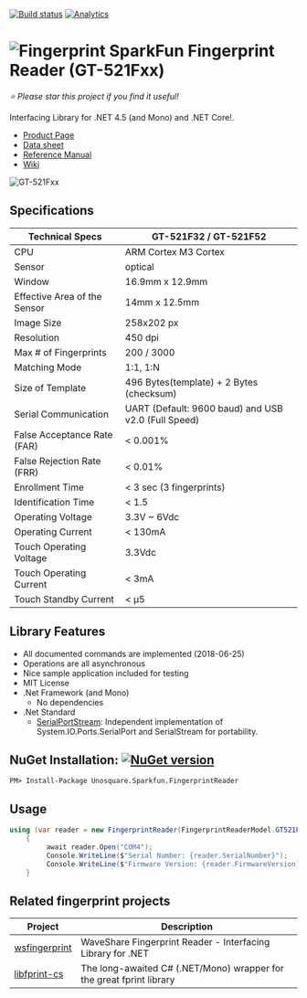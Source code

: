 ﻿[![Build status](https://ci.appveyor.com/api/projects/status/61tiduyk2eo8g7r9/branch/master?svg=true)](https://ci.appveyor.com/project/geoperez/sparkfunfingerprint/branch/master)
[![Analytics](https://ga-beacon.appspot.com/UA-8535255-2/unosquare/wsfingerprint/)](https://github.com/igrigorik/ga-beacon)

# ![Fingerprint](https://github.com/unosquare/sparkfunfingerprint/raw/master/logos/sffp-logo-32.png "Unosquare SparkFun Fingerprint Reader") SparkFun Fingerprint Reader (GT-521Fxx)

*:star: Please star this project if you find it useful!*

Interfacing Library for .NET 4.5 (and Mono) and .NET Core!.

* [Product Page](https://www.sparkfun.com/products/14585)
* [Data sheet](https://cdn.sparkfun.com/assets/learn_tutorials/7/2/3/GT-521FX2_datasheet_V1.1__003_.pdf)
* [Reference Manual](https://cdn.sparkfun.com/assets/learn_tutorials/7/2/3/GT-521F52_Programming_guide_V10_20161001.pdf)
* [Wiki](https://learn.sparkfun.com/tutorials/fingerprint-scanner-gt-521fxx-hookup-guide)

![GT-521Fxx](https://github.com/unosquare/sparkfunfingerprint/raw/master/logos/sffp-image.jpg "GT-521Fxx")

## Specifications

| Technical Specs              | GT-521F32 / GT-521F52                               |
| ---------------------------- | --------------------------------------------------- |
| CPU                          | ARM Cortex M3 Cortex                                |
| Sensor                       | optical                                             |
| Window                       | 16.9mm x 12.9mm                                     |
| Effective Area of the Sensor | 14mm x 12.5mm                                       | 
| Image Size                   | 258x202 px                                          |
| Resolution                   | 450 dpi                                             |
| Max # of Fingerprints        | 200 / 3000				                             |
| Matching Mode                | 1:1, 1:N                                            |
| Size of Template             | 496 Bytes(template) + 2 Bytes (checksum)            |
| Serial Communication         | UART (Default: 9600 baud) and USB v2.0 (Full Speed) |
| False Acceptance Rate (FAR)  | < 0.001%                                            |
| False Rejection Rate (FRR)   | < 0.01%                                             |
| Enrollment Time              | < 3 sec (3 fingerprints)                            |
| Identification Time          | < 1.5                                               |
| Operating Voltage            | 3.3V ~ 6Vdc                                         |
| Operating Current            | < 130mA                                             |
| Touch Operating Voltage      | 3.3Vdc                                              |
| Touch Operating Current      | < 3mA                                               |
| Touch Standby Current        | < μ5                                                |

## Library Features
* All documented commands are implemented (2018-06-25)
* Operations are all asynchronous
* Nice sample application included for testing
* MIT License
* .Net Framework (and Mono)
  * No dependencies
* .Net Standard
  * [SerialPortStream](https://github.com/jcurl/serialportstream): Independent implementation of System.IO.Ports.SerialPort and SerialStream for portability.

## NuGet Installation: [![NuGet version](https://badge.fury.io/nu/Unosquare.Sparkfun.FingerprintReader.svg)](https://badge.fury.io/nu/Unosquare.Sparkfun.FingerprintReader)

```
PM> Install-Package Unosquare.Sparkfun.FingerprintReader
```

## Usage

```csharp
using (var reader = new FingerprintReader(FingerprintReaderModel.GT521F52))
    {
         await reader.Open("COM4");
         Console.WriteLine($"Serial Number: {reader.SerialNumber}");
         Console.WriteLine($"Firmware Version: {reader.FirmwareVersion}");
    }
```

## Related fingerprint projects

| Project | Description |
|--------| ---|
|[wsfingerprint](https://github.com/unosquare/wsfingerprint)|WaveShare Fingerprint Reader - Interfacing Library for .NET |
|[libfprint-cs](https://github.com/unosquare/libfprint-cs)|The long-awaited C# (.NET/Mono) wrapper for the great fprint library|
